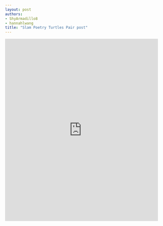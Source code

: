 ```yaml
---
layout: post
authors:
- ShyArmadillo8
- hannahlwang
title: "Slam Poetry Turtles Pair post"
---
```

<iframe src="https://trinket.io/embed/python/be8514f0ef" width="100%" height="600" frameborder="0" marginwidth="0" marginheight="0" allowfullscreen></iframe>
